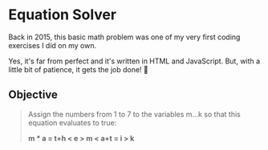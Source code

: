 # Equation Solver

Back in 2015, this basic math problem was one of my very first coding exercises
I did on my own.

Yes, it's far from perfect and it's written in HTML and JavaScript. But, with a
little bit of patience, it gets the job done! :smiling_face_with_tear:

## Objective

> Assign the numbers from 1 to 7 to the variables m...k so that this equation
> evaluates to true:
>
> **m * a = t+h < e > m < a+t = i > k**
